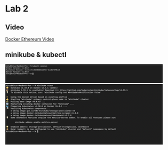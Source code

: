 # Lab 2

## Video

[Docker Ethereum Video](https://youtu.be/BMvYDj7_VP8)

## minikube & kubectl

![alt text](<Screenshots/Screenshot 1.png>)
![alt text](<Screenshots/Screenshot 2.png>)